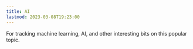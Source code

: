 ```yaml
---
title: AI
lastmod: 2023-03-08T19:23:00
---
```


For tracking machine learning, AI, and other interesting bits on this popular topic.
